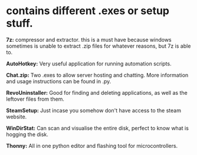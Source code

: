 # contains different .exes or setup stuff.
**7z:** compressor and extractor. this is a must have because windows sometimes is unable to extract .zip files for whatever reasons, but 7z is able to.

**AutoHotkey:** Very useful application for running automation scripts.

**Chat.zip:** Two .exes to allow server hosting and chatting. More information and usage instructions can be found in .py.

**RevoUninstaller:** Good for finding and deleting applications, as well as the leftover files from them.

**SteamSetup:** Just incase you somehow don't have access to the steam website.

**WinDirStat:** Can scan and visualise the entire disk, perfect to know what is hogging the disk.

**Thonny:** All in one python editor and flashing tool for microcontrollers.
